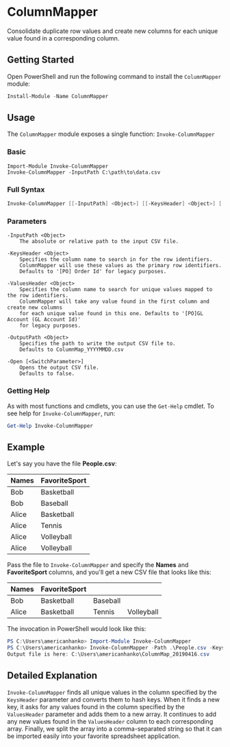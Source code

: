 # ColumnMapper

Consolidate duplicate row values and create new columns for each unique value found in a corresponding column.

## Getting Started

Open PowerShell and run the following command to install the `ColumnMapper` module:

```powershell
Install-Module -Name ColumnMapper
```

## Usage

The `ColumnMapper` module exposes a single function: `Invoke-ColumnMapper`

### Basic

```
Import-Module Invoke-ColumnMapper
Invoke-ColumnMapper -InputPath C:\path\to\data.csv
```

### Full Syntax

```powershell
Invoke-ColumnMapper [[-InputPath] <Object>] [[-KeysHeader] <Object>] [[-OutputPath] <Object>] [[-ValuesHeader] <Object>] [-NoExport] [-Open] [<CommonParameters>]
```

### Parameters

    -InputPath <Object>
        The absolute or relative path to the input CSV file.

    -KeysHeader <Object>
        Specifies the column name to search in for the row identifiers.
        ColumnMapper will use these values as the primary row identifiers.
        Defaults to '[PO] Order Id' for legacy purposes.

    -ValuesHeader <Object>
        Specifies the column name to search for unique values mapped to the row identifiers.
        ColumnMapper will take any value found in the first column and create new columns
        for each unique value found in this one. Defaults to '[PO]GL Account (GL Account Id)'
        for legacy purposes.

    -OutputPath <Object>
        Specifies the path to write the output CSV file to.
        Defaults to ColumnMap_YYYYMMDD.csv

    -Open [<SwitchParameter>]
        Opens the output CSV file.
        Defaults to false.

### Getting Help

As with most functions and cmdlets, you can use the `Get-Help` cmdlet. To see help for `Invoke-ColumnMapper`, run:

```powershell
Get-Help Invoke-ColumnMapper
```

## Example

Let's say you have the file **People.csv**:

| Names | FavoriteSport |
|-------|---------------|
| Bob   | Basketball    |
| Bob   | Baseball      |
| Alice | Basketball    |
| Alice | Tennis        |
| Alice | Volleyball    |
| Alice | Volleyball    |

Pass the file to `Invoke-ColumnMapper` and specify the **Names** and **FavoriteSport** columns, and you'll get a new CSV file that looks like this:

| Names | FavoriteSport |          |            |
|-------|---------------|----------|------------|
| Bob   | Basketball    | Baseball |            |
| Alice | Basketball    | Tennis   | Volleyball |

The invocation in PowerShell would look like this:

```powershell
PS C:\Users\americanhanko> Import-Module Invoke-ColumnMapper
PS C:\Users\americanhanko> Invoke-ColumnMapper -Path .\People.csv -KeysHeader Names -ValuesHeader FavoriteSport
Output file is here: C:\Users\americanhanko\ColumnMap_20190416.csv
```

## Detailed Explanation

`Invoke-ColumnMapper` finds all unique values in the column specified by the `KeysHeader` parameter and converts them to hash keys. When it finds a new key,
it asks for any values found in the column specified by the `ValuesHeader` parameter and adds them to a new array. It continues to add any new values
found in the `ValuesHeader` column to each corresponding array. Finally, we split the array into a comma-separated string so that it can be imported
easily into your favorite spreadsheet application.
